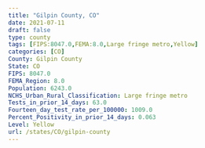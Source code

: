 ```yaml
---
title: "Gilpin County, CO"
date: 2021-07-11
draft: false
type: county
tags: [FIPS:8047.0,FEMA:8.0,Large fringe metro,Yellow]
categories: [CO]
County: Gilpin County
State: CO
FIPS: 8047.0
FEMA_Region: 8.0
Population: 6243.0
NCHS_Urban_Rural_Classification: Large fringe metro
Tests_in_prior_14_days: 63.0
Fourteen_day_test_rate_per_100000: 1009.0
Percent_Positivity_in_prior_14_days: 0.063
Level: Yellow
url: /states/CO/gilpin-county
---
```



